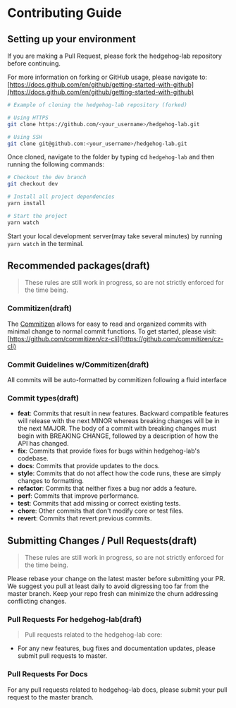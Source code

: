 # Contributing Guide

## Setting up your environment

If you are making a Pull Request, please fork the hedgehog-lab repository before continuing.

For more information on forking or GitHub usage, please navigate
to: [https://docs.github.com/en/github/getting-started-with-github](https://docs.github.com/en/github/getting-started-with-github)

```bash
# Example of cloning the hedgehog-lab repository (forked)

# Using HTTPS
git clone https://github.com/<your_username>/hedgehog-lab.git

# Using SSH
git clone git@github.com:<your_username>/hedgehog-lab.git
```

Once cloned, navigate to the folder by typing cd `hedgehog-lab` and then running the following commands:

```bash
# Checkout the dev branch
git checkout dev

# Install all project dependencies
yarn install

# Start the project
yarn watch
```

Start your local development server(may take several minutes) by running `yarn watch` in the terminal.

## Recommended packages(draft)

> These rules are still work in progress, so are not strictly enforced for the time being.

### Commitizen(draft)

The [Commitizen](https://github.com/commitizen/cz-cli) allows for easy to read and organized commits with minimal change
to normal commit functions. To get started, please
visit: [https://github.com/commitizen/cz-cli](https://github.com/commitizen/cz-cli)

### Commit Guidelines w/Commitizen(draft)

All commits will be auto-formatted by commitizen following a fluid interface

### Commit types(draft)

- **feat**: Commits that result in new features. Backward compatible features will release with the next MINOR whereas
  breaking changes will be in the next MAJOR. The body of a commit with breaking changes must begin with BREAKING
  CHANGE, followed by a description of how the API has changed.
- **fix**: Commits that provide fixes for bugs within hedgehog-lab's codebase.
- **docs**: Commits that provide updates to the docs.
- **style**: Commits that do not affect how the code runs, these are simply changes to formatting.
- **refactor**: Commits that neither fixes a bug nor adds a feature.
- **perf**: Commits that improve performance.
- **test**: Commits that add missing or correct existing tests.
- **chore**: Other commits that don't modify core or test files.
- **revert**: Commits that revert previous commits.

## Submitting Changes / Pull Requests(draft)

> These rules are still work in progress, so are not strictly enforced for the time being.

Please rebase your change on the latest master before submitting your PR. We suggest you pull at least daily to avoid
digressing too far from the master branch. Keep your repo fresh can minimize the churn addressing conflicting changes.

### Pull Requests For hedgehog-lab(draft)

> Pull requests related to the hedgehog-lab core:

- For any new features, bug fixes and documentation updates, please submit pull requests to master.

### Pull Requests For Docs

For any pull requests related to hedgehog-lab docs, please submit your pull request to the master branch.
